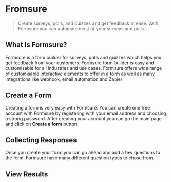 # Fromsure

> Create surveys, polls, and quizzes and get feedback at ease. With Formsure you can automate most of your surveys and polls.

## What is Formsure?

Formsure is a form builder for surveys, polls and quizzes which helps you get feedback from your customers. Formsure form builder is easy and customisable for all industries and use cases. Formsure offers wide range of customisable interactive elements to offer in a form as well as many integrations like webhook, email automation and Zapier

## Create a Form

Creating a form is very easy with Formsure. You can create one free account with Formsure by registering with your email address and choosing a strong password. After creating your account you can go the main page and click on **Create a form** button.

## Collecting Responses

Once you create your form you can go ahead and add a few questions to the form. Formsure have many different question types to chose from.

## View Results
